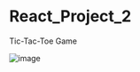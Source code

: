 # React_Project_2
 Tic-Tac-Toe Game

 ![image](https://github.com/meshwamehta/Tic-Tac-Toe/assets/130814307/442fc3f0-f4e5-4e00-84f1-3e80ae39274e)


